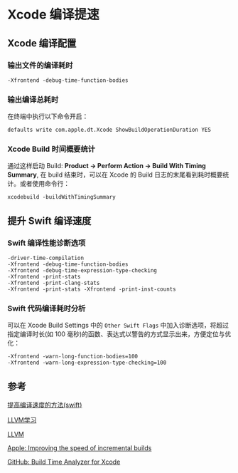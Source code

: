 # Xcode 编译提速



## Xcode 编译配置

### 输出文件的编译耗时

```shell
-Xfrontend -debug-time-function-bodies
```



### 输出编译总耗时

在终端中执行以下命令开启：

```shell
defaults write com.apple.dt.Xcode ShowBuildOperationDuration YES
```



### Xcode Build 时间概要统计

通过这样启动 Build: **Product -> Perform Action -> Build With Timing Summary**, 在 build 结束时，可以在 Xcode 的 Build 日志的末尾看到耗时概要统计。或者使用命令行：

```shell
xcodebuild -buildWithTimingSummary
```



## 提升 Swift 编译速度

### Swift 编译性能诊断选项

```shell
-driver-time-compilation
-Xfrontend -debug-time-function-bodies
-Xfrontend -debug-time-expression-type-checking
-Xfrontend -print-stats
-Xfrontend -print-clang-stats
-Xfrontend -print-stats -Xfrontend -print-inst-counts
```



### Swift 代码编译耗时分析

可以在 Xcode Build Settings 中的 `Other Swift Flags` 中加入诊断选项，将超过指定编译时长(如 100 毫秒)的函数、表达式以警告的方式显示出来，方便定位与优化：

```shell
-Xfrontend -warn-long-function-bodies=100
-Xfrontend -warn-long-expression-type-checking=100
```



## 参考

[提高编译速度的方法(swift)](https://krela2010.github.io/2020/10/22/2020-10-22-%E6%8F%90%E9%AB%98%E7%BC%96%E8%AF%91%E9%80%9F%E5%BA%A6%E7%9A%84%E6%96%B9%E6%B3%95(swift)/)

[LLVM学习](https://krela2010.github.io/2020/10/12/LLVM%E5%AD%A6%E4%B9%A0/)

[LLVM](http://www.aosabook.org/en/llvm.html)

[Apple: Improving the speed of incremental builds](https://developer.apple.com/documentation/xcode/improving-the-speed-of-incremental-builds)

[GitHub: Build Time Analyzer for Xcode](https://github.com/RobertGummesson/BuildTimeAnalyzer-for-Xcode)

